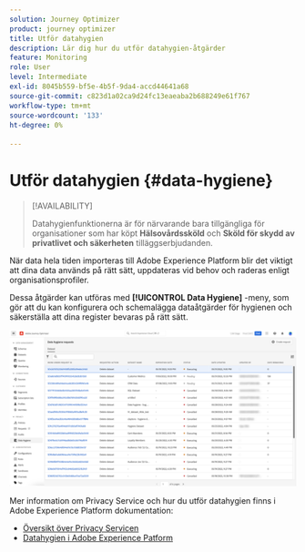 ```yaml
---
solution: Journey Optimizer
product: journey optimizer
title: Utför datahygien
description: Lär dig hur du utför datahygien-åtgärder
feature: Monitoring
role: User
level: Intermediate
exl-id: 8045b559-bf5e-4b5f-9da4-accd44641a68
source-git-commit: c823d1a02ca9d24fc13eaeaba2b688249e61f767
workflow-type: tm+mt
source-wordcount: '133'
ht-degree: 0%

---
```


# Utför datahygien {#data-hygiene}

>[!AVAILABILITY]
>
>Datahygienfunktionerna är för närvarande bara tillgängliga för organisationer som har köpt **Hälsovårdssköld** och **Sköld för skydd av privatlivet och säkerheten** tilläggserbjudanden.


När data hela tiden importeras till Adobe Experience Platform blir det viktigt att dina data används på rätt sätt, uppdateras vid behov och raderas enligt organisationsprofiler.

Dessa åtgärder kan utföras med **[!UICONTROL Data Hygiene]** -meny, som gör att du kan konfigurera och schemalägga dataåtgärder för hygienen och säkerställa att dina register bevaras på rätt sätt.

![](assets/data-hygiene.png)

Mer information om Privacy Service och hur du utför datahygien finns i Adobe Experience Platform dokumentation:

* [Översikt över Privacy Servicen](https://experienceleague.adobe.com/docs/experience-platform/privacy/home.html)
* [Datahygien i Adobe Experience Patform](https://experienceleague.adobe.com/docs/experience-platform/hygiene/home.html?lang=en)
